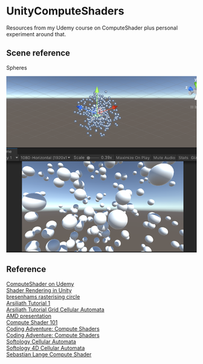 # UnityComputeShaders

Resources from my Udemy course on ComputeShader plus personal experiment around that.

## Scene reference

Spheres

![Spheres](./images/Spheres.png)

## Reference

[ComputeShader on Udemy](https://www.udemy.com/course/compute-shaders/)  
[Shader Rendering in Unity](https://www.udemy.com/course/unity-shader-development/)  
[bresenhams rasterising circle](https://www.geeksforgeeks.org/bresenhams-circle-drawing-algorithm/)  
[Arsiliath Tutorial 1](https://www.youtube.com/watch?v=V-yqiLyU27U)  
[Arsiliath Tutorial Grid Cellular Automata](https://www.youtube.com/watch?v=9ZvApdR6m-c)  
[AMD presentation](https://www.youtube.com/watch?v=0DLOJPSxJEg)  
[Compute Shader 101](https://www.youtube.com/watch?v=DZRn_jNZjbw)  
[Coding Adventure: Compute Shaders](https://www.youtube.com/watch?v=9RHGLZLUuwc)  
[Coding Adventure: Compute Shaders](https://github.com/SebLague/Hydraulic-Erosion)  
[Softology Cellular Automata](https://softologyblog.wordpress.com/2021/02/14/even-more-explorations-with-multiple-neighborhoods-cellular-automata/)  
[Softology 4D Cellular Automata](https://softologyblog.wordpress.com/2017/12/15/4d-cellular-automata/)  
[Sebastian Lange Compute Shader](https://github.com/SebLague/Hydraulic-Erosion)  
